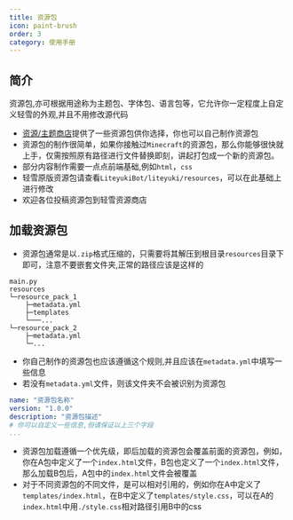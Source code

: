 ```yaml
---
title: 资源包
icon: paint-brush
order: 3
category: 使用手册
---
```


## 简介 
资源包,亦可根据用途称为主题包、字体包、语言包等，它允许你一定程度上自定义轻雪的外观,并且不用修改源代码
- [资源/主题商店](/store/)提供了一些资源包供你选择，你也可以自己制作资源包
- 资源包的制作很简单，如果你接触过`Minecraft`的资源包，那么你能够很快就上手，仅需按照原有路径进行文件替换即刻，讲起打包成一个新的资源包。
- 部分内容制作需要一点点前端基础,例如`html`，`css`
- 轻雪原版资源包请查看`LiteyukiBot/liteyuki/resources`，可以在此基础上进行修改
- 欢迎各位投稿资源包到轻雪资源商店

## 加载资源包
- 资源包通常是以`.zip`格式压缩的，只需要将其解压到根目录`resources`目录下即可，注意不要嵌套文件夹,正常的路径应该是这样的
```shell
main.py
resources
└─resource_pack_1
    ├─metadata.yml
    ├─templates
    └───...
└─resource_pack_2
    ├─metadata.yml
    └─...
```
- 你自己制作的资源包也应该遵循这个规则,并且应该在`metadata.yml`中填写一些信息
- 若没有`metadata.yml`文件，则该文件夹不会被识别为资源包
```yaml
name: "资源包名称"
version: "1.0.0"
description: "资源包描述"
# 你可以自定义一些信息,但请保证以上三个字段
...
```
- 资源包加载遵循一个优先级，即后加载的资源包会覆盖前面的资源包，例如，你在A包中定义了一个`index.html`文件，B包也定义了一个`index.html`文件，那么加载B包后，A包中的`index.html`文件会被覆盖
- 对于不同资源包的不同文件，是可以相对引用的，例如你在A中定义了`templates/index.html`，在B中定义了`templates/style.css`，可以在A的`index.html`中用`./style.css`相对路径引用B中的css
